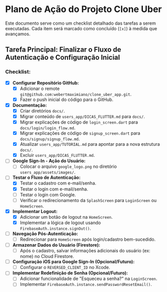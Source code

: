 # Plano de Ação do Projeto Clone Uber

Este documento serve como um checklist detalhado das tarefas a serem executadas. Cada item será marcado como concluído (`[x]`) à medida que avançamos.

## Tarefa Principal: Finalizar o Fluxo de Autenticação e Configuração Inicial

### Checklist:

- [x] **Configurar Repositório GitHub:**
    - [x] Adicionar o remote `git@github.com:webertmaximiano/clone_uber_app.git`.
    - [x] Fazer o push inicial do código para o GitHub.
- [x] **Documentação:**
    - [x] Criar diretórios `docs/`.
    - [x] Migrar conteúdo de `users_app/DICAS_FLUTTER.md` para `docs/`.
    - [x] Migrar explicações de código de `login_screen.dart` para `docs/login/login_flow.md`.
    - [x] Migrar explicações de código de `signup_screen.dart` para `docs/signup/signup_flow.md`.
    - [x] Atualizar `users_app/TUTORIAL.md` para apontar para a nova estrutura `docs/`.
    - [x] Excluir `users_app/DICAS_FLUTTER.md`.
- [ ] **Google Sign-In - Ação do Usuário:**
    - [ ] Colocar o arquivo `google_logo.png` no diretório `users_app/assets/images/`.
- [ ] **Testar o Fluxo de Autenticação:**
    - [x] Testar o cadastro com e-mail/senha.
    - [x] Testar o login com e-mail/senha.
    - [ ] Testar o login com Google.
    - [ ] Verificar o redirecionamento da `SplashScreen` para `LoginScreen` ou `HomeScreen`.
- [x] **Implementar Logout:**
    - [x] Adicionar um botão de logout na `HomeScreen`.
    - [x] Implementar a lógica de logout usando `FirebaseAuth.instance.signOut()`.
- [ ] **Navegação Pós-Autenticação:**
    - [ ] Redirecionar para `HomeScreen` após login/cadastro bem-sucedido.
- [ ] **Armazenar Dados do Usuário (Firestore):**
    - [ ] Após o cadastro, salvar informações adicionais do usuário (ex: nome) no Cloud Firestore.
- [ ] **Configuração iOS para Google Sign-In (Opcional/Futuro):**
    - [ ] Configurar o `REVERSED_CLIENT_ID` no Xcode.
- [ ] **Implementar Redefinição de Senha (Opcional/Futuro):**
    - [ ] Adicionar funcionalidade de "Esqueceu a senha?" na `LoginScreen`.
    - [ ] Implementar `FirebaseAuth.instance.sendPasswordResetEmail()`.
